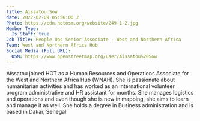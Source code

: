 ```yaml
---
title: Aissatou Sow
date: 2022-02-09 05:56:00 Z
Photo: https://cdn.hotosm.org/website/249-1-2.jpg
Member Type:
  Is Staff: true
Job Title: People Ops Senior Associate - West and Northern Africa
Team: West and Northern Africa Hub
Social Media (Full URL):
  OSM: https://www.openstreetmap.org/user/Aissatou%20Sow
---
```


Aïssatou joined HOT as a Human Resources and Operations Associate for the West and Northern Africa Hub (WNAH). She is passionate about humanitarian activities and has worked as an international volunteer program administrative and HR assistant for months. She manages logistics and operations and even though she is new in mapping, she aims to learn and manage it as well. She holds a degree in Business administration and is based in Dakar, Senegal.